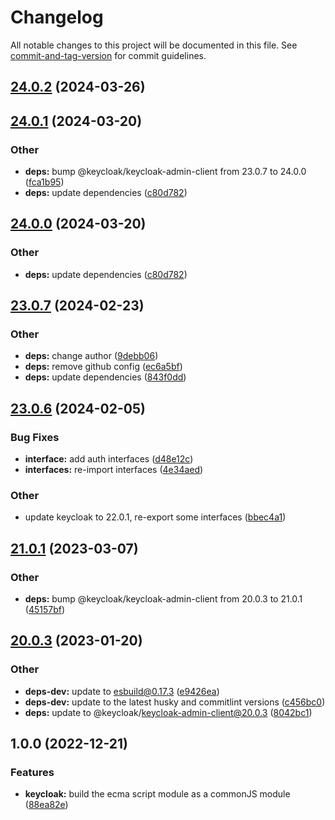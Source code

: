# Changelog

All notable changes to this project will be documented in this file. See [commit-and-tag-version](https://github.com/absolute-version/commit-and-tag-version) for commit guidelines.

## [24.0.2](https://github.com/aDedel/keycloak-admin-client-cjs/compare/v24.0.1...v24.0.2) (2024-03-26)

## [24.0.1](https://github.com/aDedel/keycloak-admin-client-cjs/compare/v24.0.0...v24.0.1) (2024-03-20)


### Other

* **deps:** bump @keycloak/keycloak-admin-client from 23.0.7 to 24.0.0 ([fca1b95](https://github.com/aDedel/keycloak-admin-client-cjs/commit/fca1b9586241358607b8b53400a6d9a6e7c9f346))
* **deps:** update dependencies ([c80d782](https://github.com/aDedel/keycloak-admin-client-cjs/commit/c80d782b1deed3aa5158ceec53c99d3abc18bfe7))

## [24.0.0](https://github.com/aDedel/keycloak-admin-client-cjs/compare/v23.0.7...v24.0.0) (2024-03-20)


### Other

* **deps:** update dependencies ([c80d782](https://github.com/aDedel/keycloak-admin-client-cjs/commit/c80d782b1deed3aa5158ceec53c99d3abc18bfe7))

## [23.0.7](https://github.com/aDedel/keycloak-admin-client-cjs/compare/v23.0.6...v23.0.7) (2024-02-23)


### Other

* **deps:** change author ([9debb06](https://github.com/aDedel/keycloak-admin-client-cjs/commit/9debb06eb1454fba118ebd34bc5f9d273e5d9037))
* **deps:** remove github config ([ec6a5bf](https://github.com/aDedel/keycloak-admin-client-cjs/commit/ec6a5bf59399ba8e3cd5033493e904f6712106b2))
* **deps:** update dependencies ([843f0dd](https://github.com/aDedel/keycloak-admin-client-cjs/commit/843f0dd6fa0a619331ab342c266d9fb1cf5f9841))

## [23.0.6](https://github.com/aDedel/keycloak-admin-client-cjs/compare/v23.0.5...v23.0.6) (2024-02-05)

### Bug Fixes

* **interface:** add auth interfaces ([d48e12c](https://github.com//s3pweb/keycloak-admin-client-cjs/commit/d48e12cf41abad1821fa6044951b1f45110a00ca))
* **interfaces:** re-import interfaces ([4e34aed](https://github.com//s3pweb/keycloak-admin-client-cjs/commit/4e34aed6691c67c3e18c4e4877e086b777ee9ea9))


### Other

* update keycloak to 22.0.1, re-export some interfaces ([bbec4a1](https://github.com//s3pweb/keycloak-admin-client-cjs/commit/bbec4a12a71d91661331fa1007a8f69f676246bb))

## [21.0.1](https://github.com//s3pweb/keycloak-admin-client-cjs/compare/v20.0.3...v21.0.1) (2023-03-07)


### Other

* **deps:** bump @keycloak/keycloak-admin-client from 20.0.3 to 21.0.1 ([45157bf](https://github.com//s3pweb/keycloak-admin-client-cjs/commit/45157bfd49abbb56a220135161873d558ed2bf84))

## [20.0.3](https://github.com//s3pweb/keycloak-admin-client-cjs/compare/v1.0.0...v20.0.3) (2023-01-20)


### Other

* **deps-dev:** update to esbuild@0.17.3 ([e9426ea](https://github.com//s3pweb/keycloak-admin-client-cjs/commit/e9426eae9928b80743b0cdd04c567f9e35e51b44))
* **deps-dev:** update to the latest husky and commitlint versions ([c456bc0](https://github.com//s3pweb/keycloak-admin-client-cjs/commit/c456bc02ab6b85242667ccb8e5e4706b41819090))
* **deps:** update to @keycloak/keycloak-admin-client@20.0.3 ([8042bc1](https://github.com//s3pweb/keycloak-admin-client-cjs/commit/8042bc157a4952bb64a018e9f90d1e8b379f4051))

## 1.0.0 (2022-12-21)


### Features

* **keycloak:** build the ecma script module as a commonJS module ([88ea82e](https://github.com//s3pweb/keycloak-admin-client-cjs/commit/88ea82efb9f018177e4c1f9b97a8e8c28b2f13cf))
